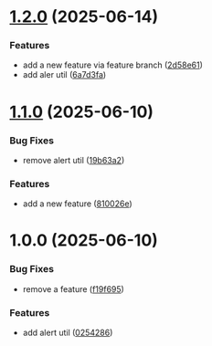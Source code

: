 # [1.2.0](https://github.com/LiubavaL/semantic-release-test/compare/v1.1.0...v1.2.0) (2025-06-14)


### Features

* add a new feature via feature branch ([2d58e61](https://github.com/LiubavaL/semantic-release-test/commit/2d58e61e80e43296421157f9852a8bae9dd91193))
* add aler util ([6a7d3fa](https://github.com/LiubavaL/semantic-release-test/commit/6a7d3fa529a4b1f59e1c0b1384d86e5dd91cb618))

# [1.1.0](https://github.com/LiubavaL/semantic-release-test/compare/v1.0.0...v1.1.0) (2025-06-10)


### Bug Fixes

* remove alert util ([19b63a2](https://github.com/LiubavaL/semantic-release-test/commit/19b63a27996cc659d8a456957fda9c25b15177fe))


### Features

* add a new feature ([810026e](https://github.com/LiubavaL/semantic-release-test/commit/810026e6ba3fff70d9232da9409b6dc89cb792c2))

# 1.0.0 (2025-06-10)


### Bug Fixes

* remove a feature ([f19f695](https://github.com/LiubavaL/semantic-release-test/commit/f19f6950a61ea184c6887a5804aeb3b28d03625a))


### Features

* add alert util ([0254286](https://github.com/LiubavaL/semantic-release-test/commit/02542865350bfc12e10488866f02e1cad18748df))
